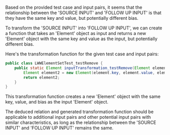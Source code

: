 Based on the provided test case and input pairs, it seems that the relationship between the 'SOURCE INPUT' and 'FOLLOW UP INPUT' is that they have the same key and value, but potentially different bias.

To transform the 'SOURCE INPUT' into 'FOLLOW UP INPUT', we can create a function that takes an 'Element' object as input and returns a new 'Element' object with the same key and value as the input, but potentially different bias.

Here's the transformation function for the given test case and input pairs:

```java
public class LWWElementSetTest_testRemove {
    public static Element inputTransformation_testRemove(Element element)  {
        Element element2 = new Element(element.key, element.value, element.bias);
        return element2;
    }
}
```

This transformation function creates a new 'Element' object with the same key, value, and bias as the input 'Element' object.

The deduced relation and generated transformation function should be applicable to additional input pairs and other potential input pairs with similar characteristics, as long as the relationship between the 'SOURCE INPUT' and 'FOLLOW UP INPUT' remains the same.